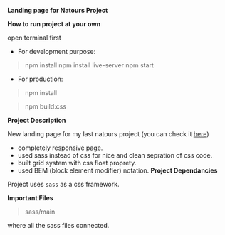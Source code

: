 **Landing page for Natours Project**


**How to run project at your own**

open terminal first

- For development purpose:

> npm install
> npm install live-server
> npm start

- For production:

> npm install

> npm build:css

**Project Description**

New landing page for my last natours project (you can check it [here](https://github.com/AhmedMuhaameed/Natours)) 

- completely responsive page.
- used sass instead of css for nice and clean sepration of css code.
- built grid system with css float proprety.
- used BEM (block element modifier) notation.
**Project Dependancies**

Project uses `sass`  as a css framework.


**Important Files**

>sass/main 

where all the sass files connected.


